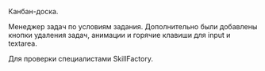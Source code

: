 Канбан-доска.

Менеджер задач по условиям задания.
Дополнительно были добавлены кнопки удаления задач, анимации и горячие клавиши для input и textarea.

Для проверки специалистами SkillFactory.
